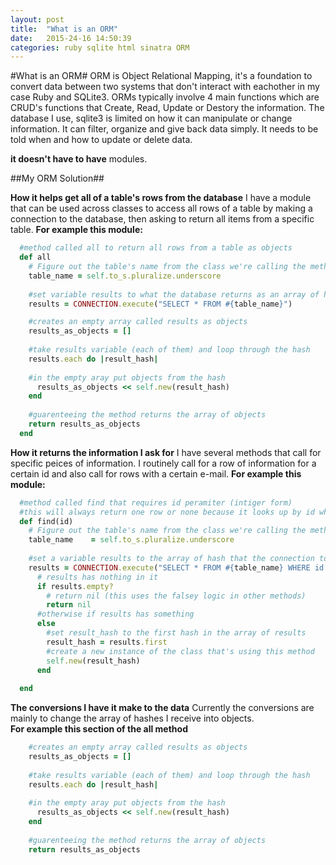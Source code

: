 ```yaml
---
layout: post
title:  "What is an ORM"
date:   2015-24-16 14:50:39
categories: ruby sqlite html sinatra ORM
---
```

#What is an ORM#
ORM is Object Relational Mapping, it's a foundation to convert data between two systems that don't interact with eachother in my case Ruby and SQLite3. ORMs typically involve 4 main functions which are CRUD's functions that Create, Read, Update or Destory the information. The database I use, sqlite3 is limited on how it can manipulate or change information. It can filter, organize and give back data simply. It needs to be told when and how to update or delete data. 

**it doesn't have to have**
modules. 

##My ORM Solution##


**How it helps get all of a table's rows from the database** 
I have a module that can be used across classes to access all rows of a table by making a connection to the database, then asking to return all items from a specific table.
**For example this module:**
```ruby
  #method called all to return all rows from a table as objects
  def all
    # Figure out the table's name from the class we're calling the method on.
    table_name = self.to_s.pluralize.underscore
    
    #set variable results to what the database returns as an array of hashes
    results = CONNECTION.execute("SELECT * FROM #{table_name}")

    #creates an empty array called results as objects
    results_as_objects = []
  
    #take results variable (each of them) and loop through the hash
    results.each do |result_hash|
    
    #in the empty aray put objects from the hash
      results_as_objects << self.new(result_hash)
    end
  
    #guarenteeing the method returns the array of objects
    return results_as_objects
  end
```
 
**How it returns the information I ask for**
I have several methods that call for specific peices of information. I routinely call for a row of information for a certain id and also call for rows with a certain e-mail.
**For example this module:**
```ruby
  #method called find that requires id peramiter (intiger form)
  #this will always return one row or none because it looks up by id which is a primary key
  def find(id)
    # Figure out the table's name from the class we're calling the method on.
    table_name    = self.to_s.pluralize.underscore
    
    #set a variable results to the array of hash that the connection to the database returns
    results = CONNECTION.execute("SELECT * FROM #{table_name} WHERE id = #{id}")
      # results has nothing in it
      if results.empty?
        # return nil (this uses the falsey logic in other methods)
        return nil
      #otherwise if results has something  
      else
        #set result_hash to the first hash in the array of results 
        result_hash = results.first
        #create a new instance of the class that's using this method
        self.new(result_hash)
      end
      
  end
```
 
**The conversions I have it make to the data**
Currently the conversions are mainly to change the array of hashes I receive into objects.  
**For example this section of the all method**
```ruby
    #creates an empty array called results as objects
    results_as_objects = []
  
    #take results variable (each of them) and loop through the hash
    results.each do |result_hash|
    
    #in the empty aray put objects from the hash
      results_as_objects << self.new(result_hash)
    end
  
    #guarenteeing the method returns the array of objects
    return results_as_objects

```
